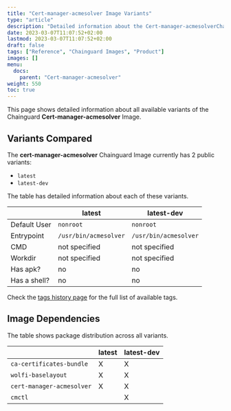 ```yaml
---
title: "Cert-manager-acmesolver Image Variants"
type: "article"
description: "Detailed information about the Cert-manager-acmesolverChainguard Image variants"
date: 2023-03-07T11:07:52+02:00
lastmod: 2023-03-07T11:07:52+02:00
draft: false
tags: ["Reference", "Chainguard Images", "Product"]
images: []
menu:
  docs:
    parent: "Cert-manager-acmesolver"
weight: 550
toc: true
---
```


This page shows detailed information about all available variants of the Chainguard **Cert-manager-acmesolver** Image.

## Variants Compared
The **cert-manager-acmesolver** Chainguard Image currently has 2 public variants: 

- `latest`
- `latest-dev`

The table has detailed information about each of these variants.

|              | latest                | latest-dev            |
|--------------|-----------------------|-----------------------|
| Default User | `nonroot`             | `nonroot`             |
| Entrypoint   | `/usr/bin/acmesolver` | `/usr/bin/acmesolver` |
| CMD          | not specified         | not specified         |
| Workdir      | not specified         | not specified         |
| Has apk?     | no                    | no                    |
| Has a shell? | no                    | no                    |

Check the [tags history page](/chainguard/chainguard-images/reference/cert-manager-acmesolver/tags_history/) for the full list of available tags.
## Image Dependencies
The table shows package distribution across all variants.

|                           | latest | latest-dev |
|---------------------------|--------|------------|
| `ca-certificates-bundle`  | X      | X          |
| `wolfi-baselayout`        | X      | X          |
| `cert-manager-acmesolver` | X      | X          |
| `cmctl`                   |        | X          |
